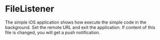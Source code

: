 FileListener
============

The simple iOS application shows how execute the simple code in the background. Set the remote URL and exit the application. If content of this file is changed, you will get a push notification.